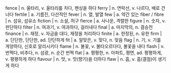 fence	| n. 울타리, v. 울타리를 치다, 펜싱을 하다
ferry	| n. 연락선, v. 나르다, 배로 건너다
fertile	| a. 기름진, 다산적인
fever	| n. 열, 발열
few	| a. 약간 있는
fiber / fibre	| n. 섬유, 섬유소
fiction	| n. 소설, 허구
fierce	| a. 사나운, 격렬한
figure	| n. 숫자, v. 판단하다
filter	| n. 여과기, v. 여과하다, 걸러내다
final	| a. 마지막의, n. 결승전
finance	| n. 재정, v. 자금을 대다, 재정을 처리하다
finite	| a. 한정된, n. 유한
firm	| a. 단단한, 단단한, ad. 단단하게
fit	| a. 알맞은, v. 맞다, n. 맞음
flag	| n. 기, v. 기를 게양하다, 신호로 알리시키다
flame	| n. 불꽃, v. 불타오르다다, 불꽃을 내다
flash	| v. 번쩍다, 비추다, n. 섬광, n. 순간 번쩍
flat	| a. 평평한, n. 아파트, 평면, ad. 평평하게, v. 평평하게 하다
flavour	| n. 맛, v. 맛(향기)을 더하다
flaw	| n. 흠, v. 흠(결점)이 생기게 하다
